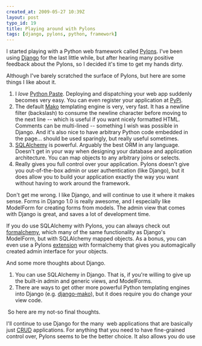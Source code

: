 ```yaml
--- 
created_at: 2009-05-27 10:39Z
layout: post
typo_id: 19
title: Playing around with Pylons
tags: [django, pylons, python, framework]
---
```

<p>I started playing with a Python web framework called <a href="http://www.sqlalchemy.org/">Pylons</a>. I've been using <a href="http://djangoproject.com">Django</a> for the last little while, but after hearing many positive feedback about the Pylons, so I decided it's time to get my hands dirty.</p>
<p>Although I've barely scratched the surface of Pylons, but here are some things I like about it.</p>
<ol>
    <li>I <em>love</em> <a href="http://pythonpaste.org/">Python Paste</a>. Deploying and dispatching your web app suddenly becomes very easy. You can even register your application at <a href="http://www.python.org/pypi">PyPi</a>.</li>
    <li>The default <a href="http://www.makotemplates.org/">Mako</a> templating engine is very, very fast. It has a newline filter (backslash) to consume the newline character before moving to the next line -- which is useful if you want nicely formatted HTML. Comments can be multi-lined -- something I wish was possible in Django. And it's also nice to have arbitrary Python code embedded in the page... should be used sparingly, but really useful sometimes.</li>
    <li><a href="http://www.sqlalchemy.org/">SQLAlchemy</a> is powerful. Arguably the best ORM in any language. Doesn't get in your way when designing your database and application architecture. You can map objects to any arbitrary joins or selects.</li>
    <li>Really gives you full control over your application. Pylons doesn't give you out-of-the-box admin or user authentication (like Django), but it does allow you to build your application exactly the way you want without having to work around the framework.</li>
</ol>
<p>Don't get me wrong. I like Django, and will continue to use it where it makes sense. Forms in Django 1.0 is really awesome, and I especially like ModelForm for creating forms from models. The admin view that comes with Django is great, and saves a lot of development time.</p>
<p>If you do use SQLAlchemy with Pylons, you can always check out <a href="http://docs.formalchemy.org/formalchemy.html">formalchemy</a>, which many of the same functionality as Django's ModelForm, but with SQLAlchemy mapped objects. As a bonus, you can even use a Pylons <a href="http://docs.formalchemy.org/ext/pylons.html">extension</a> with formalchemy that gives you automagically created admin interface for your objects.</p>
<p>And some more thoughts about Django.</p>
<ol>
    <li>You can use SQLAlchemy in Django. That is, if you're willing to give up the built-in admin and generic views, and ModelForms.</li>
    <li>There are ways to get other more powerful Python templating engines into Django (e.g. <a href="http://code.google.com/p/django-mako/">django-mako</a>), but it does require you do change your view code.</li>
</ol>
<p>&nbsp;So here are my not-so final thoughts.</p>
<p>I'll continue to use Django for the many&nbsp; web applications that are basically just <a href="http://en.wikipedia.org/wiki/Create,_read,_update_and_delete">CRUD</a> applications. For anything that you need to have fine-grained control over, Pylons seems to be the better choice. It also allows you do use</p>
